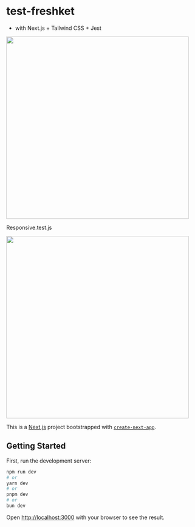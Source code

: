 # test-freshket

- with Next.js + Tailwind CSS + Jest

[<img src="https://isntautomatic.com/test-freshket.png" width="480" target="_blank" />](https://isntautomatic.com/test-freshket.png)

Responsive.test.js

[<img src="https://isntautomatic.com/test-freshket-2.png" width="480" target="_blank" />](https://isntautomatic.com/test-freshket-2.png)

This is a [Next.js](https://nextjs.org/) project bootstrapped with [`create-next-app`](https://github.com/vercel/next.js/tree/canary/packages/create-next-app).

## Getting Started

First, run the development server:

```bash
npm run dev
# or
yarn dev
# or
pnpm dev
# or
bun dev
```

Open [http://localhost:3000](http://localhost:3000) with your browser to see the result.
